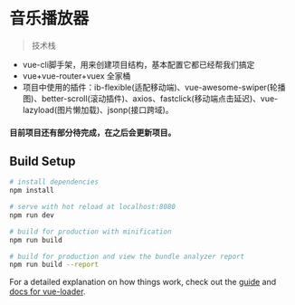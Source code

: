 # 音乐播放器

> 技术栈   

- vue-cli脚手架，用来创建项目结构，基本配置它都已经帮我们搞定
- vue+vue-router+vuex 全家桶
- 项目中使用的插件：ib-flexible(适配移动端)、vue-awesome-swiper(轮播图)、better-scroll(滚动插件)、axios、fastclick(移动端点击延迟)、vue-lazyload(图片懒加载)、jsonp(接口跨域)。

#### 目前项目还有部分待完成，在之后会更新项目。

## Build Setup

``` bash
# install dependencies
npm install

# serve with hot reload at localhost:8080
npm run dev

# build for production with minification
npm run build

# build for production and view the bundle analyzer report
npm run build --report
```

For a detailed explanation on how things work, check out the [guide](http://vuejs-templates.github.io/webpack/) and [docs for vue-loader](http://vuejs.github.io/vue-loader).
